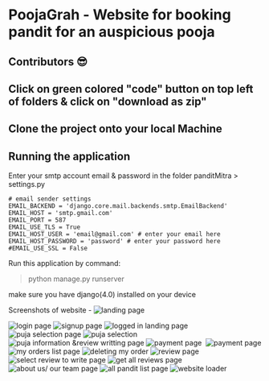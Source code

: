 # PoojaGrah - Website for booking pandit for an auspicious pooja</u>
## Contributors 😎 <p align="center"> 


## Click on green colored "code" button on top left of folders & click on "download as zip"

## Clone the project onto your local Machine

## Running the application

Enter  your smtp account  email & password in the folder panditMitra > settings.py
```
# email sender settings
EMAIL_BACKEND = 'django.core.mail.backends.smtp.EmailBackend'
EMAIL_HOST = 'smtp.gmail.com'
EMAIL_PORT = 587
EMAIL_USE_TLS = True
EMAIL_HOST_USER = 'email@gmail.com' # enter your email here
EMAIL_HOST_PASSWORD = 'password' # enter your password here
#EMAIL_USE_SSL = False
```  

Run this application by command:

>	python manage.py runserver

make sure you have django(4.0) installed on your device

Screenshots of website - 
<img src="./panditMitraScreenShots/panditMitraSS1.png" alt="landing page">

<img src="./panditMitraScreenShots/panditMitraSS2.png" alt="login page">

<img src="./panditMitraScreenShots/panditMitraSS3.png" alt="signup page">

<img src="./panditMitraScreenShots/panditMitraSS4.png" alt="logged in landing page">

<img src="./panditMitraScreenShots/panditMitraSS5.png" alt="puja selection page">

<img src="./panditMitraScreenShots/panditMitraSS5 (1).png" alt="puja selection">

<img src="./panditMitraScreenShots/panditMitraSS6.png" alt="puja information &review writting page">

<img src="./panditMitraScreenShots/panditMitraSS7.png" alt="payment page">

<img src="./panditMitraScreenShots/panditMitraSS8.png" alt="">

<img src="./panditMitraScreenShots/panditMitraSS9.png" alt="payment page">

<img src="./panditMitraScreenShots/panditMitraSS10.png" alt="my orders list page">

<img src="./panditMitraScreenShots/panditMitraSS11.png" alt="deleting my order">

<img src="./panditMitraScreenShots/panditMitraSS12.png" alt="review page">

<img src="./panditMitraScreenShots/panditMitraSS13.png" alt="select review to write page">

<img src="./panditMitraScreenShots/panditMitraSS14.png" alt="get all reviews page">

<img src="./panditMitraScreenShots/panditMitraSS15.png" alt="">

<img src="./panditMitraScreenShots/panditMitraSS16.png" alt="about us/ our team page">

<img src="./panditMitraScreenShots/panditMitraSS17.png" alt="all pandit list page">

<img src="./panditMitraScreenShots/panditMitraSSLoader.png" alt="website loader">
